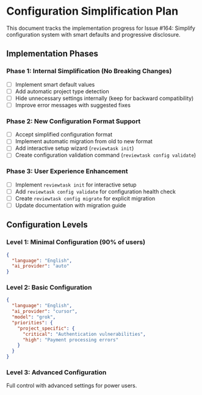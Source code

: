 # Configuration Simplification Plan

This document tracks the implementation progress for Issue #164: Simplify configuration system with smart defaults and progressive disclosure.

## Implementation Phases

### Phase 1: Internal Simplification (No Breaking Changes)
- [ ] Implement smart default values
- [ ] Add automatic project type detection
- [ ] Hide unnecessary settings internally (keep for backward compatibility)
- [ ] Improve error messages with suggested fixes

### Phase 2: New Configuration Format Support
- [ ] Accept simplified configuration format
- [ ] Implement automatic migration from old to new format
- [ ] Add interactive setup wizard (`reviewtask init`)
- [ ] Create configuration validation command (`reviewtask config validate`)

### Phase 3: User Experience Enhancement
- [ ] Implement `reviewtask init` for interactive setup
- [ ] Add `reviewtask config validate` for configuration health check
- [ ] Create `reviewtask config migrate` for explicit migration
- [ ] Update documentation with migration guide

## Configuration Levels

### Level 1: Minimal Configuration (90% of users)
```json
{
  "language": "English",
  "ai_provider": "auto"
}
```

### Level 2: Basic Configuration
```json
{
  "language": "English",
  "ai_provider": "cursor",
  "model": "grok",
  "priorities": {
    "project_specific": {
      "critical": "Authentication vulnerabilities",
      "high": "Payment processing errors"
    }
  }
}
```

### Level 3: Advanced Configuration
Full control with advanced settings for power users.